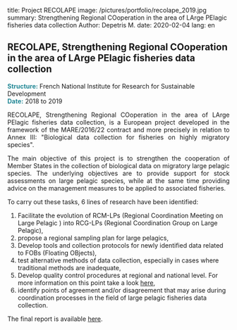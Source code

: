 title: Project RECOLAPE
image: /pictures/portfolio/recolape_2019.jpg
summary: Strengthening Regional COoperation in the area of LArge PElagic fisheries data collection
Author: Depetris M.
date: 2020-02-04
lang: en

## RECOLAPE, Strengthening Regional COoperation in the area of LArge PElagic fisheries data collection

<font color="#238896"><strong>Structure:</strong></font> French National Institute for Research for Sustainable Development
<br><font color="#238896"><strong>Date:</strong></font> 2018 to 2019

<p style="text-align: justify">
RECOLAPE, Strengthening Regional COoperation in the area of LArge PElagic fisheries data collection, is a European project developed in the framework of the MARE/2016/22 contract and more precisely in relation to Annex III: "Biological data collection for fisheries on highly migratory species". 
</p>

<p style="text-align: justify">
The main objective of this project is to strengthen the cooperation of Member States in the collection of biological data on migratory large pelagic species. The underlying objectives are to provide support for stock assessments on large pelagic species, while at the same time providing advice on the management measures to be applied to associated fisheries.
</p>

<p style="text-align: justify">
To carry out these tasks, 6 lines of research have been identified: 

1. Facilitate the evolution of RCM-LPs (Regional Coordination Meeting on Large Pelagic ) into RCG-LPs (Regional Coordination Group on Large Pelagic),
2. propose a regional sampling plan for large pelagics,
3. Develop tools and collection protocols for newly identified data related to FOBs (Floating OBjects),
4. test alternative methods of data collection, especially in cases where traditional methods are inadequate,
5. Develop quality control procedures at regional and national level. For more information on this point take a look <a href="https://github.com/OB7-IRD/dqassess" target="_blank">here</a>,
6. identify points of agreement and/or disagreement that may arise during coordination processes in the field of large pelagic fisheries data collection.
</p>

<p style="text-align: justify">
The final report is available <a href="/documents/pdfs/final_report_recolape.pdf" target="_blank">here</a>.
</p>